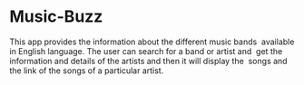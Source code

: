 # Music-Buzz
This app provides the information about the different music bands  available in English language. The user can search for a
band or artist and  get the information and details of the artists and then it will display the  songs and the link of the songs of
a particular artist. 

